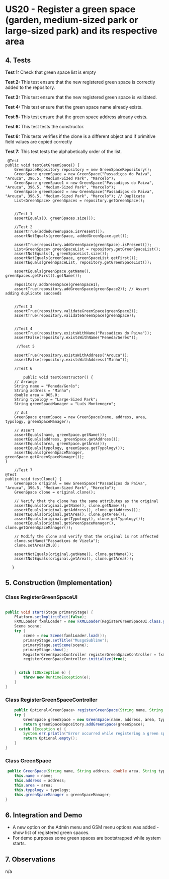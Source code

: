 # US20 - Register a green space (garden, medium-sized park or large-sized park) and its respective area

## 4. Tests 

**Test 1:** Check that green space list is empty

**Test 2:** This test ensure that the new registered green space is correctly added to the repository.

**Test 3:** This test ensure that the new registered green space is validated.

**Test 4:** This test ensure that the green space name already exists.

**Test 5:** This test ensure that the green space address already exists.

**Test 6:** This test tests the constructor.

**Test 6:** This tests verifies if the clone is a different object and if primitive field values are copied correctly

**Test 7:** This test tests the alphabetically order of the list.



	 @Test
    public void testGetGreenSpace() {
        GreenSpaceRepository repository = new GreenSpaceRepository();
        GreenSpace greenSpace = new GreenSpace("Passadiços do Paiva", "Arouca", 396.5, "Medium-Sized Park", "Marcelo");
        GreenSpace greenSpace1 = new GreenSpace("Passadiços do Paiva", "Arouca", 396.5, "Medium-Sized Park", "Marcelo");
        GreenSpace greenSpace2 = new GreenSpace("Passadiços do Paiva", "Arouca", 396.5, "Medium-Sized Park", "Marcelo"); // Duplicate
        List<GreenSpace> greenSpaces = repository.getGreenSpace();


        //Test 1
        assertEquals(0, greenSpaces.size());

        //Test 2
        assertTrue(addedGreenSpace.isPresent());
        assertNotEquals(greenSpace, addedGreenSpace.get());

        assertTrue(repository.addGreenSpace(greenSpace).isPresent()); 
        List<GreenSpace> greenSpaceList = repository.getGreenSpaceList();
        assertNotEquals(1, greenSpaceList.size()); 
        assertNotEquals(greenSpace, greenSpaceList.getFirst());
        assertEquals(greenSpaceList, repository.getGreenSpaceList());

        assertEquals(greenSpace.getName(), greenSpaces.getFirst().getName());

        repository.addGreenSpace(greenSpace1);
        assertTrue(repository.addGreenSpace(greenSpace2)); // Assert adding duplicate succeeds
    

        //Test 3
        assertTrue(repository.validateGreenSpace(greenSpace2));
        assertTrue(repository.validateGreenSpace(greenSpace));


        //Test 4
        assertTrue(repository.existsWithName("Passadiços do Paiva"));
        assertFalse(repository.existsWithName("Peneda/Gerês"));

         //Test 5

        assertTrue(repository.existsWithAddress("Arouca"));
        assertFalse(repository.existsWithAddress("Minho"));

        //Test 6

            public void testConstructor() {
        // Arrange
        String name = "Peneda/Gerês";
        String address = "Minho";
        double area = 965.0;
        String typology = "Large-Sized Park";
        String greenSpaceManager = "Luís Montenegro";

        // Act
        GreenSpace greenSpace = new GreenSpace(name, address, area, typology, greenSpaceManager);

        // Assert
        assertEquals(name, greenSpace.getName());
        assertEquals(address, greenSpace.getAddress());
        assertEquals(area, greenSpace.getArea());
        assertEquals(typology, greenSpace.getTypology());
        assertEquals(greenSpaceManager, greenSpace.getGreenSpaceManager());
    }

        //Test 7
    @Test
    public void testClone() {
        GreenSpace original = new GreenSpace("Passadiços do Paiva", "Arouca", 396.5, "Medium-Sized Park", "Marcelo");
        GreenSpace clone = original.clone();

        // Verify that the clone has the same attributes as the original
        assertEquals(original.getName(), clone.getName());
        assertEquals(original.getAddress(), clone.getAddress());
        assertEquals(original.getArea(), clone.getArea());
        assertEquals(original.getTypology(), clone.getTypology());
        assertEquals(original.getGreenSpaceManager(), clone.getGreenSpaceManager());

        // Modify the clone and verify that the original is not affected
        clone.setName("Passadiços de Vizela");
        clone.setArea(29.0);

        assertNotEquals(original.getName(), clone.getName());
        assertNotEquals(original.getArea(), clone.getArea());

       }


        
        

    




## 5. Construction (Implementation)

### Class RegisterGreenSpaceUI

```java

public void start(Stage primaryStage) {
    Platform.setImplicitExit(false);
    FXMLLoader fxmlLoader = new FXMLLoader(RegisterGreenSpaceUI.class.getResource("RegisterGreenSpace.fxml"));
    Scene scene;
    try {
        scene = new Scene(fxmlLoader.load());
        primaryStage.setTitle("MusgoSublime");
        primaryStage.setScene(scene);
        primaryStage.show();
        RegisterGreenSpaceController registerGreenSpaceController = fxmlLoader.getController();
        registerGreenSpaceController.initialize(true);


    } catch (IOException e) {
        throw new RuntimeException(e);
    }
}

```

### Class RegisterGreenSpaceController 

```java
    public Optional<GreenSpace> registerGreenSpace(String name, String address, double area, String typology, String greenSpaceManager) {
    try {
        GreenSpace greenSpace = new GreenSpace(name, address, area, typology, greenSpaceManager);
        return greenSpaceRepository.addGreenSpace(greenSpace);
    } catch (Exception e) {
        System.err.println("Error occurred while registering a green space: " + e.getMessage());
        return Optional.empty();
    }
}
```

### Class GreenSpace

```java
 public GreenSpace(String name, String address, double area, String typology, String greenSpaceManager){
    this.name = name;
    this.address = address;
    this.area = area;
    this.typology = typology;
    this.greenSpaceManager = greenSpaceManager;
}
```


## 6. Integration and Demo 

* A new option on the Admin menu and GSM menu options was added - show list of registered green spaces.
* For demo purposes some green spaces are bootstrapped while system starts.


## 7. Observations

n/a